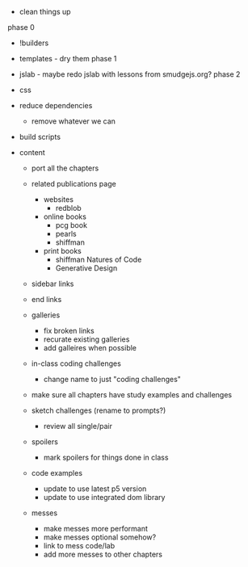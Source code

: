 - clean things up

phase 0

- !builders
- templates - dry them
  phase 1
- jslab - maybe redo jslab with lessons from smudgejs.org?
  phase 2
- css
- reduce dependencies

  - remove whatever we can

- build scripts

- content

  - port all the chapters

  - related publications page

    - websites
      - redblob
    - online books
      - pcg book
      - pearls
      - shiffman
    - print books
      - shiffman Natures of Code
      - Generative Design

  - sidebar links
  - end links

  - galleries

    - fix broken links
    - recurate existing galleries
    - add galleires when possible

  - in-class coding challenges

    - change name to just "coding challenges"

  - make sure all chapters have study examples and challenges

  - sketch challenges (rename to prompts?)

    - review all single/pair

  - spoilers

    - mark spoilers for things done in class

  - code examples

    - update to use latest p5 version
    - update to use integrated dom library

  - messes
    - make messes more performant
    - make messes optional somehow?
    - link to mess code/lab
    - add more messes to other chapters

